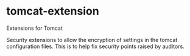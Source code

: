 tomcat-extension
================

Extensions for Tomcat

Security extensions to allow the encryption of settings in the tomcat configuration files.  This is to help fix security points raised by auditors.
